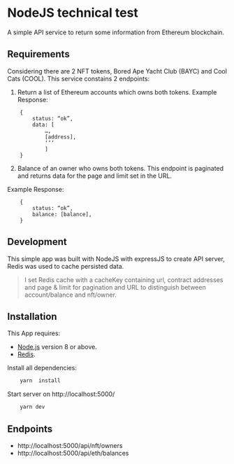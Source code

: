 # NodeJS technical test

A simple API service to return some information from Ethereum blockchain.

## Requirements
Considering there are 2 NFT tokens, Bored Ape Yacht Club (BAYC) and Cool Cats (COOL).
This service constains 2 endpoints:

1. Return a list of Ethereum accounts which owns both tokens. 
Example Response:
```
    {
        status: “ok”,
        data: [
            …,
            [address],
            ‘’’
            ]
    } 
```
2. Balance of an owner who owns both tokens. This endpoint is paginated and returns data for the page and limit set in the URL.

Example Response:
```
    {
        status: “ok”,
        balance: [balance],
    }
```
## Development

This simple app was built with NodeJS with expressJS to create API server, Redis was used to cache persisted data.

> I set Redis cache with a cacheKey containing url, contract addresses and page & limit for pagination and URL to distinguish between account/balance and nft/owner.

## Installation
This App requires:
- [Node.js](https://nodejs.org) version 8 or above.
- [Redis](https://redis.io/).

Install all dependencies:
```bash
    yarn  install
```
Start server on http://localhost:5000/
```bash
    yarn dev
```

## Endpoints

* http://localhost:5000/api/nft/owners
* http://localhost:5000/api/eth/balances
